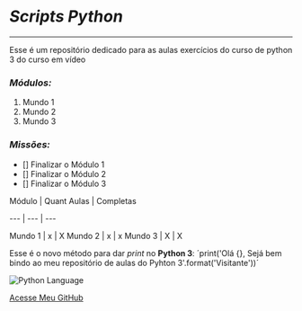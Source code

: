 # __*Scripts Python*__

---

Esse é um repositório dedicado para as aulas exercícios do curso de python 3 do curso em vídeo

### __*Módulos:*__

1. Mundo 1
2. Mundo 2
3. Mundo 3

### __*Missões:*__

- [] Finalizar o Módulo 1
- [] Finalizar o Módulo 2
- [] Finalizar o Módulo 3

Módulo | Quant Aulas | Completas

--- | --- | ---

Mundo 1 | x | X
Mundo 2 | x | x
Mundo 3 | X | X

Esse é o novo método para dar _print_ no **Python 3**: ´print('Olá {}, Sejá bem bindo ao meu repositório de aulas do Pyhton 3'.format('Visitante'))´


![Python Language](https://upload.wikimedia.org/wikipedia/commons/0/0a/Python.svg)

[Acesse Meu GitHub](https://github.com/EduardoMoreiraDeSouza)